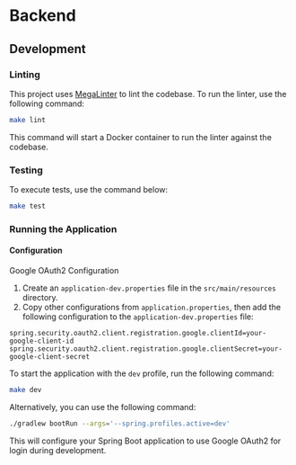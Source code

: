 # Backend

## Development

### Linting

This project uses [MegaLinter](https://megalinter.io/) to lint the codebase. To run the linter, use the
following command:

```sh
make lint
```

This command will start a Docker container to run the linter against the codebase.

### Testing

To execute tests, use the command below:

```sh
make test
```

### Running the Application

#### Configuration

Google OAuth2 Configuration

1. Create an `application-dev.properties` file in the `src/main/resources` directory.
2. Copy other configurations from `application.properties`, then add the following configuration to the
   `application-dev.properties` file:

```properties
spring.security.oauth2.client.registration.google.clientId=your-google-client-id
spring.security.oauth2.client.registration.google.clientSecret=your-google-client-secret
```

To start the application with the `dev` profile, run the following command:

```sh
make dev
```

Alternatively, you can use the following command:

```sh
./gradlew bootRun --args='--spring.profiles.active=dev'
```

This will configure your Spring Boot application to use Google OAuth2 for login during development.